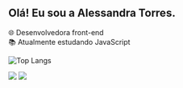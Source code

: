 ## Olá! Eu sou a Alessandra Torres.

🌐 Desenvolvedora front-end <br>
📚 Atualmente estudando JavaScript

![Top Langs](https://github-readme-stats.vercel.app/api/top-langs/?username=tsantosale&layout=compact&theme=dark)
<div>
  <a href="https://www.linkedin.com/in/alessandra-torres-43661157/"><image src="https://img.shields.io/badge/LinkedIn-0077B5?style=for-the-badge&logo=linkedin&logoColor=white"></a>
  <a href="https://www.instagram.com/ale.storres/"><image src="https://img.shields.io/badge/Instagram-E4405F?style=for-the-badge&logo=instagram&logoColor=white"></a>
</div>


<!--
**tsantosale/tsantosale** is a ✨ _special_ ✨ repository because its `README.md` (this file) appears on your GitHub profile.

Here are some ideas to get you started:

- 🔭 I’m currently working on ...
- 🌱 I’m currently learning ...
- 👯 I’m looking to collaborate on ...
- 🤔 I’m looking for help with ...
- 💬 Ask me about ...
- 📫 How to reach me: ...
- 😄 Pronouns: ...
- ⚡ Fun fact: ...
-->
